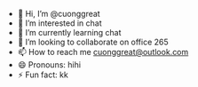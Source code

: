 - 👋 Hi, I’m @cuonggreat
- 👀 I’m interested in chat
- 🌱 I’m currently learning chat
- 💞️ I’m looking to collaborate on office 265
- 📫 How to reach me cuonggreat@outlook.com
- 😄 Pronouns: hihi
- ⚡ Fun fact: kk

<!---
cuonggreat/cuonggreat is a ✨ special ✨ repository because its `README.md` (this file) appears on your GitHub profile.
You can click the Preview link to take a look at your changes.
--->
